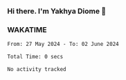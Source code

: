 ### Hi there. I'm Yakhya Diome 👋

### WAKATIME
<!--START_SECTION:waka-->

```txt
From: 27 May 2024 - To: 02 June 2024

Total Time: 0 secs

No activity tracked
```

<!--END_SECTION:waka-->
